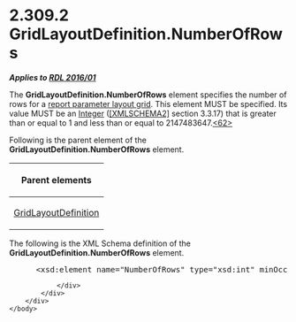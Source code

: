 <html dir="LTR" xmlns:mshelp="http://msdn.microsoft.com/mshelp" xmlns:ddue="http://ddue.schemas.microsoft.com/authoring/2003/5" xmlns:xlink="http://www.w3.org/1999/xlink" xmlns:tool="http://www.microsoft.com/tooltip">
    <head>
        <meta http-equiv="Content-Type" content="text/html; CHARSET=utf-8"></meta>
        <meta name="save" content="history"></meta>
        <title>2.309.2 GridLayoutDefinition.NumberOfRows</title>
        <xml>
            <mshelp:toctitle title="2.309.2 GridLayoutDefinition.NumberOfRows"></mshelp:toctitle>
            <mshelp:rltitle title="[MS-RDL]: GridLayoutDefinition.NumberOfRows"></mshelp:rltitle>
            <mshelp:keyword index="A" term="f6d96ca8-5f9c-4865-85c6-6808b77eb495"></mshelp:keyword>
            <mshelp:attr name="DCSext.ContentType" value="open specification"></mshelp:attr>
            <mshelp:attr name="AssetID" value="f6d96ca8-5f9c-4865-85c6-6808b77eb495"></mshelp:attr>
            <mshelp:attr name="TopicType" value="kbRef"></mshelp:attr>
            <mshelp:attr name="DCSext.Title" value="[MS-RDL]: GridLayoutDefinition.NumberOfRows" />
        </xml>
    </head>
    <body>
        <div id="header">
            <h1 class="heading">2.309.2 GridLayoutDefinition.NumberOfRows</h1>
        </div>
        <div id="mainSection">
            <div id="mainBody">
                <div id="allHistory" class="saveHistory"></div>
                <div id="sectionSection0" class="section" name="collapseableSection">
                    

<p><b><i>Applies to </i></b><a href="52ce3983-2bfc-4e72-9359-42aaf5fe4509.htm"><b><i>RDL 2016/01</i></b></a></p>

<p>The <b>GridLayoutDefinition.NumberOfRows</b> element
specifies the number of rows for a <a href="b2482b3f-74ab-4ca8-a9e5-c07955011743.htm#gt_96868796-6757-439e-ae5d-acd2caff00d3">report parameter layout grid</a>.
This element MUST be specified. Its value MUST be an <a href="176fbb59-c3e2-430c-b1bb-37fd15df813e.htm">Integer</a> (<a href="https://go.microsoft.com/fwlink/?LinkId=90610">[XMLSCHEMA2]</a> section
3.3.17) that is greater than or equal to 1 and less than or equal to
2147483647.<a id="Appendix_A_Target_62"></a><a href="1fe5fd87-2de5-4b2c-b762-5a4fd1373621.htm#Appendix_A_62" aria-label="Product behavior note 62">&lt;62&gt;</a></p>

<p>Following is the parent element of the <b>GridLayoutDefinition.NumberOfRows</b>
element.</p>

<table>
 <thead>
  <tr>
   <th>
   <p>Parent elements</p>
   </th>
  </tr>
 </thead>
 <tr>
  <td>
  <p><a href="39c5e577-1ade-458b-b838-f5336faf9fe7.htm">GridLayoutDefinition</a></p>
  </td>
 </tr>
</table>

<p>The following is the XML Schema definition of the <b>GridLayoutDefinition.NumberOfRows</b>
element.</p>

<dl>
<dd>
<div><pre> &lt;xsd:element name=&quot;NumberOfRows&quot; type=&quot;xsd:int&quot; minOccurs=&quot;1&quot; /&gt;
</pre></div>
</dd></dl>


                </div>
            </div>
        </div>
    </body>
</html>